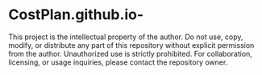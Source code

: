 # CostPlan.github.io-
This project is the intellectual property of the author. Do not use, copy, modify, or distribute any part of this repository without explicit permission from the author.  Unauthorized use is strictly prohibited.  For collaboration, licensing, or usage inquiries, please contact the repository owner.
